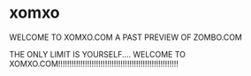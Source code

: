 # xomxo
WELCOME TO XOMXO.COM
A PAST PREVIEW OF
ZOMBO.COM





THE ONLY LIMIT IS YOURSELF....
WELCOME TO XOMXO.COM!!!!!!!!!!!!!!!!!!!!!!!!!!!!!!!!!!!!!!!!!!!!!!!!!!!!!!
